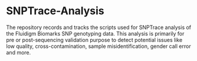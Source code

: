 # SNPTrace-Analysis
The repository records and tracks the scripts used for SNPTrace analysis of the Fluidigm Biomarks SNP genotyping data.
This analysis is primarily for pre or post-sequencing validation purpose to detect potential issues like low quality, cross-contamination, sample misidentification, gender call error and more.
